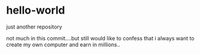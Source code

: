 # hello-world
just another repository

not much in this commit....but still
would like to confess that i always want to create my own computer and earn in millions..
